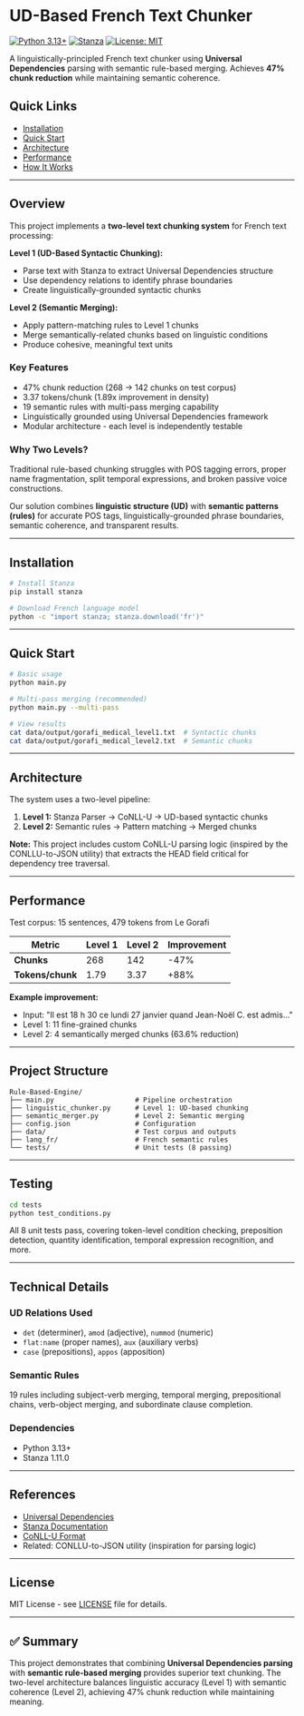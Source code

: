 # UD-Based French Text Chunker

[![Python 3.13+](https://img.shields.io/badge/python-3.13+-blue.svg)](https://www.python.org/downloads/)
[![Stanza](https://img.shields.io/badge/stanza-1.11.0-green.svg)](https://stanfordnlp.github.io/stanza/)
[![License: MIT](https://img.shields.io/badge/License-MIT-yellow.svg)](LICENSE)

A linguistically-principled French text chunker using **Universal Dependencies** parsing with semantic rule-based merging. Achieves **47% chunk reduction** while maintaining semantic coherence.

## Quick Links

- [Installation](#installation)
- [Quick Start](#quick-start)
- [Architecture](#architecture)
- [Performance](#performance)
- [How It Works](#how-it-works)

---

## Overview

This project implements a **two-level text chunking system** for French text processing:

**Level 1 (UD-Based Syntactic Chunking):**
- Parse text with Stanza to extract Universal Dependencies structure
- Use dependency relations to identify phrase boundaries
- Create linguistically-grounded syntactic chunks

**Level 2 (Semantic Merging):**
- Apply pattern-matching rules to Level 1 chunks
- Merge semantically-related chunks based on linguistic conditions
- Produce cohesive, meaningful text units

### Key Features

- 47% chunk reduction (268 → 142 chunks on test corpus)
- 3.37 tokens/chunk (1.89x improvement in density)
- 19 semantic rules with multi-pass merging capability
- Linguistically grounded using Universal Dependencies framework
- Modular architecture - each level is independently testable

### Why Two Levels?

Traditional rule-based chunking struggles with POS tagging errors, proper name fragmentation, split temporal expressions, and broken passive voice constructions.

Our solution combines **linguistic structure (UD)** with **semantic patterns (rules)** for accurate POS tags, linguistically-grounded phrase boundaries, semantic coherence, and transparent results.

---

## Installation

```bash
# Install Stanza
pip install stanza

# Download French language model
python -c "import stanza; stanza.download('fr')"
```

---

## Quick Start

```bash
# Basic usage
python main.py

# Multi-pass merging (recommended)
python main.py --multi-pass

# View results
cat data/output/gorafi_medical_level1.txt  # Syntactic chunks
cat data/output/gorafi_medical_level2.txt  # Semantic chunks
```

---

## Architecture

The system uses a two-level pipeline:

1. **Level 1:** Stanza Parser → CoNLL-U → UD-based syntactic chunks
2. **Level 2:** Semantic rules → Pattern matching → Merged chunks

**Note:** This project includes custom CoNLL-U parsing logic (inspired by the CONLLU-to-JSON utility) that extracts the HEAD field critical for dependency tree traversal.

---

## Performance

Test corpus: 15 sentences, 479 tokens from Le Gorafi

| Metric | Level 1 | Level 2 | Improvement |
|--------|---------|---------|-------------|
| **Chunks** | 268 | 142 | -47% |
| **Tokens/chunk** | 1.79 | 3.37 | +88% |

**Example improvement:**
- Input: "Il est 18 h 30 ce lundi 27 janvier quand Jean-Noël C. est admis..."
- Level 1: 11 fine-grained chunks
- Level 2: 4 semantically merged chunks (63.6% reduction)

---

## Project Structure

```
Rule-Based-Engine/
├── main.py                    # Pipeline orchestration
├── linguistic_chunker.py      # Level 1: UD-based chunking
├── semantic_merger.py         # Level 2: Semantic merging
├── config.json                # Configuration
├── data/                      # Test corpus and outputs
├── lang_fr/                   # French semantic rules
└── tests/                     # Unit tests (8 passing)
```

---

## Testing

```bash
cd tests
python test_conditions.py
```

All 8 unit tests pass, covering token-level condition checking, preposition detection, quantity identification, temporal expression recognition, and more.

---

## Technical Details

### UD Relations Used
- `det` (determiner), `amod` (adjective), `nummod` (numeric)
- `flat:name` (proper names), `aux` (auxiliary verbs)
- `case` (prepositions), `appos` (apposition)

### Semantic Rules
19 rules including subject-verb merging, temporal merging, prepositional chains, verb-object merging, and subordinate clause completion.

### Dependencies
- Python 3.13+
- Stanza 1.11.0

---

## References

- [Universal Dependencies](https://universaldependencies.org/)
- [Stanza Documentation](https://stanfordnlp.github.io/stanza/)
- [CoNLL-U Format](https://universaldependencies.org/format.html)
- Related: CONLLU-to-JSON utility (inspiration for parsing logic)

---

## License

MIT License - see [LICENSE](LICENSE) file for details.

---

## ✅ Summary

This project demonstrates that combining **Universal Dependencies parsing** with **semantic rule-based merging** provides superior text chunking. The two-level architecture balances linguistic accuracy (Level 1) with semantic coherence (Level 2), achieving 47% chunk reduction while maintaining meaning.
